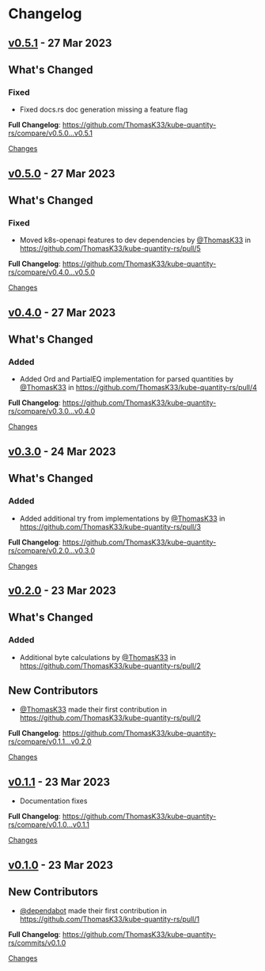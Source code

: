 # Changelog

<a name="v0.5.1"></a>
## [v0.5.1](https://github.com/ThomasK33/kube-quantity-rs/releases/tag/v0.5.1) - 27 Mar 2023

<!-- Release notes generated using configuration in .github/release.yml at v0.5.1 -->

## What's Changed
### Fixed
* Fixed docs.rs doc generation missing a feature flag

**Full Changelog**: https://github.com/ThomasK33/kube-quantity-rs/compare/v0.5.0...v0.5.1

[Changes][v0.5.1]


<a name="v0.5.0"></a>
## [v0.5.0](https://github.com/ThomasK33/kube-quantity-rs/releases/tag/v0.5.0) - 27 Mar 2023

<!-- Release notes generated using configuration in .github/release.yml at v0.5.0 -->

## What's Changed
### Fixed
* Moved k8s-openapi features to dev dependencies by [@ThomasK33](https://github.com/ThomasK33) in https://github.com/ThomasK33/kube-quantity-rs/pull/5


**Full Changelog**: https://github.com/ThomasK33/kube-quantity-rs/compare/v0.4.0...v0.5.0

[Changes][v0.5.0]


<a name="v0.4.0"></a>
## [v0.4.0](https://github.com/ThomasK33/kube-quantity-rs/releases/tag/v0.4.0) - 27 Mar 2023

<!-- Release notes generated using configuration in .github/release.yml at v0.4.0 -->

## What's Changed
### Added
* Added Ord and PartialEQ implementation for parsed quantities by [@ThomasK33](https://github.com/ThomasK33) in https://github.com/ThomasK33/kube-quantity-rs/pull/4


**Full Changelog**: https://github.com/ThomasK33/kube-quantity-rs/compare/v0.3.0...v0.4.0

[Changes][v0.4.0]


<a name="v0.3.0"></a>
## [v0.3.0](https://github.com/ThomasK33/kube-quantity-rs/releases/tag/v0.3.0) - 24 Mar 2023

<!-- Release notes generated using configuration in .github/release.yml at v0.3.0 -->

## What's Changed
### Added
* Added additional try from implementations by [@ThomasK33](https://github.com/ThomasK33) in https://github.com/ThomasK33/kube-quantity-rs/pull/3


**Full Changelog**: https://github.com/ThomasK33/kube-quantity-rs/compare/v0.2.0...v0.3.0

[Changes][v0.3.0]


<a name="v0.2.0"></a>
## [v0.2.0](https://github.com/ThomasK33/kube-quantity-rs/releases/tag/v0.2.0) - 23 Mar 2023

<!-- Release notes generated using configuration in .github/release.yml at v0.2.0 -->

## What's Changed
### Added
* Additional byte calculations by [@ThomasK33](https://github.com/ThomasK33) in https://github.com/ThomasK33/kube-quantity-rs/pull/2

## New Contributors
* [@ThomasK33](https://github.com/ThomasK33) made their first contribution in https://github.com/ThomasK33/kube-quantity-rs/pull/2

**Full Changelog**: https://github.com/ThomasK33/kube-quantity-rs/compare/v0.1.1...v0.2.0

[Changes][v0.2.0]


<a name="v0.1.1"></a>
## [v0.1.1](https://github.com/ThomasK33/kube-quantity-rs/releases/tag/v0.1.1) - 23 Mar 2023

<!-- Release notes generated using configuration in .github/release.yml at v0.1.1 -->

- Documentation fixes

**Full Changelog**: https://github.com/ThomasK33/kube-quantity-rs/compare/v0.1.0...v0.1.1

[Changes][v0.1.1]


<a name="v0.1.0"></a>
## [v0.1.0](https://github.com/ThomasK33/kube-quantity-rs/releases/tag/v0.1.0) - 23 Mar 2023

<!-- Release notes generated using configuration in .github/release.yml at v0.1.0 -->


## New Contributors
* [@dependabot](https://github.com/dependabot) made their first contribution in https://github.com/ThomasK33/kube-quantity-rs/pull/1

**Full Changelog**: https://github.com/ThomasK33/kube-quantity-rs/commits/v0.1.0

[Changes][v0.1.0]


[v0.5.1]: https://github.com/ThomasK33/kube-quantity-rs/compare/v0.5.0...v0.5.1
[v0.5.0]: https://github.com/ThomasK33/kube-quantity-rs/compare/v0.4.0...v0.5.0
[v0.4.0]: https://github.com/ThomasK33/kube-quantity-rs/compare/v0.3.0...v0.4.0
[v0.3.0]: https://github.com/ThomasK33/kube-quantity-rs/compare/v0.2.0...v0.3.0
[v0.2.0]: https://github.com/ThomasK33/kube-quantity-rs/compare/v0.1.1...v0.2.0
[v0.1.1]: https://github.com/ThomasK33/kube-quantity-rs/compare/v0.1.0...v0.1.1
[v0.1.0]: https://github.com/ThomasK33/kube-quantity-rs/tree/v0.1.0

<!-- Generated by https://github.com/rhysd/changelog-from-release v3.7.0 -->
